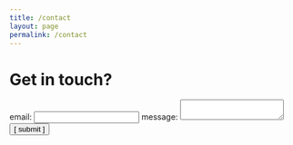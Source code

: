 ```yaml
---
title: /contact
layout: page
permalink: /contact
---
```


# Get in touch?

<form
  action="https://formspree.io/f/xbjbyzoz"
  method="POST"
>
  <label>
    email:
    <input type="email" name="email">
  </label>
  <label>
    message:
    <textarea name="message"></textarea>
  </label>
  <!-- your other form fields go here -->
  <button type="submit">[ submit ]</button>
</form>


<!-- <form>
  <input type="text" id="name" name="name" placeholder="name:" autocomplete="off">
  <input type="text" id="email" name="email" placeholder="email:" autocomplete="off">
  <textarea rows="5" id="message" name="message" placeholder="message:" autocomplete="off"></textarea>
  <input type="submit" value="[ submit ]">
</form> -->

